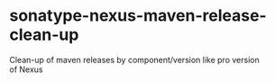 # sonatype-nexus-maven-release-clean-up
Clean-up of maven releases by component/version like pro version of Nexus
